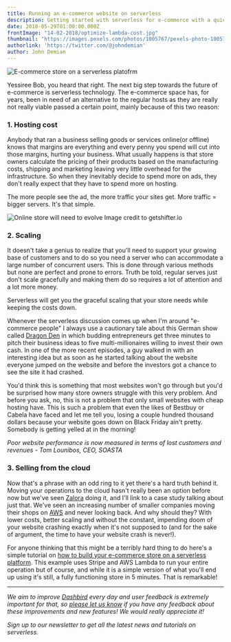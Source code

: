```yaml
---
title: Running an e-commerce website on serverless
description: Getting started with serverless for e-commerce with a quick tutorial!
date: 2018-05-29T01:00:00.000Z
frontImage: "14-02-2018/optimize-lambda-cost.jpg"
thumbnail: "https://images.pexels.com/photos/1005767/pexels-photo-1005767.jpeg?auto=compress&cs=tinysrgb&dpr=3&h=750&w=1260"
authorlink: 'https://twitter.com/@johndemian'
author: John Demian
---
```


![E-commerce store on a serverless platofrm](https://images.pexels.com/photos/1005767/pexels-photo-1005767.jpeg?auto=compress&cs=tinysrgb&dpr=3&h=750&w=1260)

Yessiree Bob, you heard that right. The next big step towards the future of e-commerce is serverless technology. The e-commerce space has, for years, been in need of an alternative to the regular hosts as they are really not really viable passed a certain point, mainly because of this two reason:

### 1. Hosting cost ###
Anybody that ran a business selling goods or services online(or offline) knows that margins are everything and every penny you spend will cut into those margins, hurting your business. 
What usually happens is that store owners calculate the pricing of their products based on the manufacturing costs, shipping and marketing leaving very little overhead for the infrastructure. So when they inevitably decide to spend more on ads, they don't really expect that they have to spend more on hosting. 

The more people see the ad, the more traffic your sites get. More traffic = bigger servers. It's that simple.

![Online store will need to evolve](https://i.imgur.com/WopDvYB.png)
Image credit to getshifter.io


### 2. Scaling ###
It doesn't take a genius to realize that you'll need to support your growing base of customers and to do so you need a server who can accommodate a large number of concurrent users. This is done through various methods but none are perfect and prone to errors. Truth be told, regular serves just don't scale gracefully and making them do so requires a lot of attention and a lot more money.

Serverless will get you the graceful scaling that your store needs while keeping the costs down.

Whenever the serverless discussion comes up when I'm around "e-commerce people" I always use a cautionary tale about this German show called [Dragon Den](https://www.bbc.co.uk/programmes/p05yffn3) in which budding entrepreneurs get three minutes to pitch their business ideas to five multi-millionaires willing to invest their own cash. In one of the more recent episodes, a guy walked in with an interesting idea but as soon as he started talking about the website everyone jumped on the website and before the investors got a chance to see the site it had crashed.

You'd think this is something that most websites won't go through but you'd be surprised how many store owners struggle with this very problem. And before you ask, no, this is not a problem that only small websites with cheap hosting have. This is such a problem that even the likes of Bestbuy or Cabela have faced and let me tell you, losing a couple hundred thousand dollars because your website goes down on Black Friday ain't pretty. Somebody is getting yelled at in the morning!


*Poor website performance is now measured in terms of lost customers and revenues - Tom Lounibos, CEO, SOASTA*


### 3. Selling from the cloud ###
Now that's a phrase with an odd ring to it yet there's a hard truth behind it. Moving your operations to the cloud hasn't really been an option before now but we've seen [Zalora](http://zalora.com/) doing it, and I'll link to a case study talking about just that. We've seen an increasing number of smaller companies moving their shops on [AWS](https://dashbird.io/blog/serverless-aws-lambda-terms-meanings/) and never looking back. And why should they? With lower costs, better scaling and without the constant, impending doom of your website crashing exactly when it's not supposed to (and for the sake of argument, the time to have your website crash is never!).

For anyone thinking that this might be a terribly hard thing to do here's a simple tutorial on [how to build your e-commerce store on a serverless platform](https://yos.io/2017/06/22/serverless-stripe/). This example uses Stripe and AWS Lambda to run your entire operation but of course, and while it is a simple version of what you'll end up using it's still, a fully functioning store in 5 minutes. That is remarkable!

___

_We aim to improve [Dashbird](https://dashbird.io/) every day and user feedback is extremely important for that, so [please let us know](mailto:support@dashbird.io) if you have any feedback about these improvements and new features! We would really appreciate it!_

_Sign up to our newsletter to get all the latest news and tutorials on serverless._